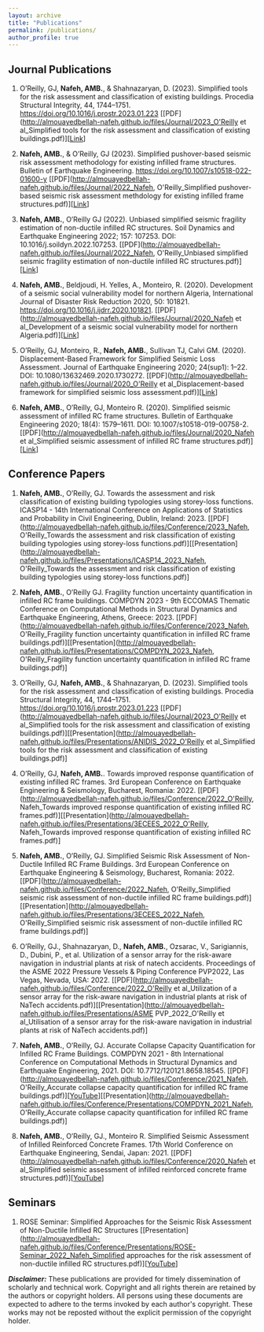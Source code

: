 ```yaml
---
layout: archive
title: "Publications"
permalink: /publications/
author_profile: true
---
```


## Journal Publications

1. O’Reilly, GJ, **Nafeh, AMB.**, & Shahnazaryan, D. (2023). Simplified tools for the risk assessment and classification of existing buildings. Procedia Structural Integrity, 44, 1744–1751. https://doi.org/10.1016/j.prostr.2023.01.223 [[PDF](http://almouayedbellah-nafeh.github.io/files/Journal/2023_O'Reilly et al_Simplified tools for the risk assessment and classification of existing buildings.pdf)][[Link](https://www.sciencedirect.com/science/article/pii/S2212420923001000?via%3Dihub)]

2. **Nafeh, AMB.**, & O’Reilly, GJ (2023). Simplified pushover-based seismic risk assessment methodology for existing infilled frame structures. Bulletin of Earthquake Engineering. https://doi.org/10.1007/s10518-022-01600-y [[PDF](http://almouayedbellah-nafeh.github.io/files/Journal/2022_Nafeh, O'Reilly_Simplified pushover-based seismic risk assessment methdology for existing infilled frame structures.pdf)][[Link](https://link.springer.com/article/10.1007/s10518-022-01600-y)]

3. **Nafeh, AMB.**, O’Reilly GJ (2022). Unbiased simplified seismic fragility estimation of non-ductile infilled RC structures. Soil Dynamics and Earthquake Engineering 2022; 157: 107253. DOI: 10.1016/j.soildyn.2022.107253. [[PDF](http://almouayedbellah-nafeh.github.io/files/Journal/2022_Nafeh, O'Reilly_Unbiased simplified seismic fragility estimation of non-ductile infilled RC structures.pdf)][[Link](https://www.sciencedirect.com/science/article/pii/S0267726122001026?via%3Dihub)]

4. **Nafeh, AMB.**, Beldjoudi, H. Yelles, A., Monteiro, R. (2020). Development of a seismic social vulnerability model for northern Algeria, International Journal of Disaster Risk Reduction 2020, 50: 101821. https://doi.org/10.1016/j.ijdrr.2020.101821. [[PDF](http://almouayedbellah-nafeh.github.io/files/Journal/2020_Nafeh et al_Development of a seismic social vulnerability model for northern Algeria.pdf)][[Link](https://www.sciencedirect.com/science/article/abs/pii/S2212420920313236)]

5. O’Reilly, GJ, Monteiro, R., **Nafeh, AMB.**, Sullivan TJ, Calvi GM. (2020). Displacement-Based Framework for Simplified Seismic Loss Assessment. Journal of Earthquake Engineering 2020; 24(sup1): 1–22. DOI: 10.1080/13632469.2020.1730272. [[PDF](http://almouayedbellah-nafeh.github.io/files/Journal/2020_O'Reilly et al_Displacement-based framework for simplified seismic loss assessment.pdf)][[Link](https://www.tandfonline.com/doi/full/10.1080/13632469.2020.1730272)]

6. **Nafeh, AMB.**, O’Reilly, GJ, Monteiro R. (2020). Simplified seismic assessment of infilled RC frame structures. Bulletin of Earthquake Engineering 2020; 18(4): 1579–1611. DOI: 10.1007/s10518-019-00758-2. [[PDF](http://almouayedbellah-nafeh.github.io/files/Journal/2020_Nafeh et al_Simplified seismic assessment of infilled RC frame structures.pdf)][[Link](https://link.springer.com/article/10.1007/s10518-019-00758-2)]

## Conference Papers

1. **Nafeh, AMB.**, O’Reilly, GJ. Towards the assessment and risk classification of existing building typologies using storey-loss functions. ICASP14 - 14th International Conference on Applications of Statistics and Probability in Civil Engineering, Dublin, Ireland: 2023. [[PDF](http://almouayedbellah-nafeh.github.io/files/Conference/2023_Nafeh, O'Reilly_Towards the assessment and risk classification of existing building typologies using storey-loss functions.pdf)][[Presentation](http://almouayedbellah-nafeh.github.io/files/Presentations/ICASP14_2023_Nafeh, O'Reilly_Towards the assessment and risk classification of existing building typologies using storey-loss functions.pdf)]

2. **Nafeh, AMB.**, O’Reilly GJ. Fragility function uncertainty quantification in infilled RC frame buildings. COMPDYN 2023 - 9th ECCOMAS Thematic Conference on Computational Methods in Structural Dynamics and Earthquake Engineering, Athens, Greece: 2023. [[PDF](http://almouayedbellah-nafeh.github.io/files/Conference/2023_Nafeh, O'Reilly_Fragility function uncertainty quantification in infilled RC frame buildings.pdf)][[Presentation](http://almouayedbellah-nafeh.github.io/files/Presentations/COMPDYN_2023_Nafeh, O'Reilly_Fragility function uncertainty quantification in infilled RC frame buildings.pdf)]

3. O’Reilly, GJ, **Nafeh, AMB.**, & Shahnazaryan, D. (2023). Simplified tools for the risk assessment and classification of existing buildings. Procedia Structural Integrity, 44, 1744–1751. https://doi.org/10.1016/j.prostr.2023.01.223 [[PDF](http://almouayedbellah-nafeh.github.io/files/Journal/2023_O'Reilly et al_Simplified tools for the risk assessment and classification of existing buildings.pdf)][[Presentation](http://almouayedbellah-nafeh.github.io/files/Presentations/ANIDIS_2022_O'Reilly et al_Simplified tools for the risk assessment and classification of existing buildings.pdf)]

4. O’Reilly, GJ, **Nafeh, AMB.**. Towards improved response quantification of existing infilled RC frames. 3rd European Conference on Earthquake Engineering & Seismology, Bucharest, Romania: 2022. [[PDF](http://almouayedbellah-nafeh.github.io/files/Conference/2022_O'Reilly, Nafeh_Towards improved response quantification of existing infilled RC frames.pdf)][[Presentation](http://almouayedbellah-nafeh.github.io/files/Presentations/3ECEES_2022_O'Reilly, Nafeh_Towards improved response quantification of existing infilled RC frames.pdf)]

5. **Nafeh, AMB.**, O’Reilly, GJ. Simplified Seismic Risk Assessment of Non-Ductile Infilled RC Frame Buildings. 3rd European Conference on Earthquake Engineering & Seismology, Bucharest, Romania: 2022. [[PDF](http://almouayedbellah-nafeh.github.io/files/Conference/2022_Nafeh, O'Reilly_Simplified seismic risk assessment of non-ductile infilled RC frame buildings.pdf)][[Presentation](http://almouayedbellah-nafeh.github.io/files/Presentations/3ECEES_2022_Nafeh, O'Reilly_Simplified seismic risk assessment of non-ductile infilled RC frame buildings.pdf)]

6. O’Reilly, GJ., Shahnazaryan, D., **Nafeh, AMB.**, Ozsarac, V., Sarigiannis, D., Dubini, P., et al. Utilization of a sensor array for the risk-aware navigation in industrial plants at risk of natech accidents. Proceedings of the ASME 2022 Pressure Vessels & Piping Conference PVP2022, Las Vegas, Nevada, USA: 2022. [[PDF](http://almouayedbellah-nafeh.github.io/files/Conference/2022_O'Reilly et al_Utilization of a sensor array for the risk-aware navigation in industrial plants at risk of NaTech accidents.pdf)][[Presentation](http://almouayedbellah-nafeh.github.io/files/Presentations/ASME PVP_2022_O'Reilly et al_Utilisation of a sensor array for the risk-aware navigation in industrial plants at risk of NaTech accidents.pdf)]

7. **Nafeh, AMB.**, O’Reilly, GJ. Accurate Collapse Capacity Quantification for Infilled RC Frame Buildings. COMPDYN 2021 - 8th International Conference on Computational Methods in Structural Dynamics and Earthquake Engineering, 2021. DOI: 10.7712/120121.8658.18545. [[PDF](http://almouayedbellah-nafeh.github.io/files/Conference/2021_Nafeh, O'Reilly_Accurate collapse capacity quantification for infilled RC frame buildings.pdf)][[YouTube](https://www.youtube.com/watch?v=2krVbWi2U9c&t=6s&ab_channel=ROSECentre)][[Presentation](http://almouayedbellah-nafeh.github.io/files/Conference/Presentations/COMPDYN_2021_Nafeh, O'Reilly_Accurate collapse capacity quantification for infilled RC frame buildings.pdf)]

8. **Nafeh, AMB.**, O’Reilly, GJ., Monteiro R. Simplified Seismic Assessment of Infilled Reinforced Concrete Frames. 17th World Conference on Earthquake Engineering, Sendai, Japan: 2021. [[PDF](http://almouayedbellah-nafeh.github.io/files/Conference/2020_Nafeh et al_Simplified seismic assessment of infilled reinforced concrete frame structures.pdf)][[YouTube](https://www.youtube.com/watch?v=i0vAq5z5SIw&t=679s&ab_channel=ROSECentre)]

## Seminars

1. ROSE Seminar: Simplified Approaches for the Seismic Risk Assessment of Non-Ductile Infilled RC Structures [[Presentation](http://almouayedbellah-nafeh.github.io/files/Conference/Presentations/ROSE-Seminar_2022_Nafeh_Simplified approaches for the risk assessment of non-ductile infilled RC structures.pdf)][[YouTube](https://www.youtube.com/watch?v=mjh_JaIeZgw&t=2s&ab_channel=ROSECentre)]

***Disclaimer:*** These publications are provided for timely dissemination of scholarly and technical work. Copyright and all rights therein are retained by the authors or copyright holders. All persons using these documents are expected to adhere to the terms invoked by each author's copyright. These works may not be reposted without the explicit permission of the copyright holder.
